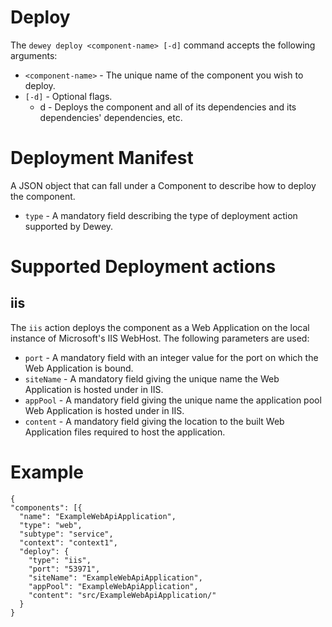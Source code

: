 Deploy
===
The `dewey deploy <component-name> [-d]` command accepts the following arguments:
* `<component-name>` - The unique name of the component you wish to deploy.
* `[-d]` - Optional flags.
  * d - Deploys the component and all of its dependencies and its dependencies' dependencies, etc.

# Deployment Manifest
A JSON object that can fall under a Component to describe how to deploy the component.
* `type` - A mandatory field describing the type of deployment action supported by Dewey.

# Supported Deployment actions
## iis
The `iis` action deploys the component as a Web Application on the local instance of Microsoft's IIS WebHost. The following parameters are used:
* `port` - A mandatory field with an integer value for the port on which the Web Application is bound.
* `siteName` - A mandatory field giving the unique name the Web Application is hosted under in IIS.
* `appPool` - A mandatory field giving the unique name the application pool Web Application is hosted under in IIS.
* `content` - A mandatory field giving the location to the built Web Application files required to host the application.

# Example
```
{
"components": [{
  "name": "ExampleWebApiApplication",
  "type": "web",
  "subtype": "service",
  "context": "context1",
  "deploy": {
    "type": "iis",
    "port": "53971",
    "siteName": "ExampleWebApiApplication",
    "appPool": "ExampleWebApiApplication",
    "content": "src/ExampleWebApiApplication/"
  }
}
```
